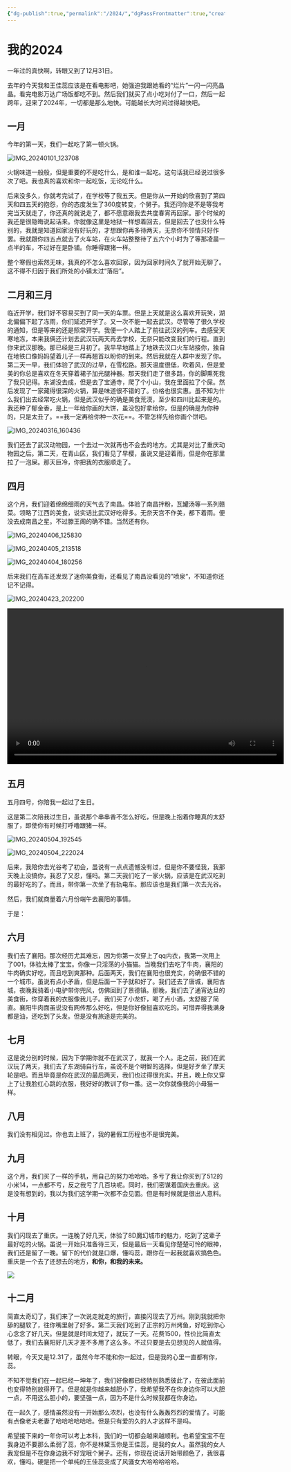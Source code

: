```yaml
---
{"dg-publish":true,"permalink":"/2024/","dgPassFrontmatter":true,"created":"2024-12-31T22:20:35.749+08:00","updated":"2024-12-31T22:21:32.359+08:00"}
---
```


# 我的2024

一年过的真快啊，转眼又到了12月31日。

去年的今天我和王佳蕊应该是在看电影吧，她强迫我跟她看的“烂片”一闪一闪亮晶晶。看完电影万达广场饭都吃不到。然后我们就买了点小吃对付了一口，然后一起跨年，迎来了2024年，一切都是那么地快。可能越长大时间过得越快吧。

## 一月

今年的第一天，我们一起吃了第一顿火锅。

![IMG_20240101_123708](https://mes-photos.oss-cn-hangzhou.aliyuncs.com/img/IMG_20240101_123708.jpg)

火锅味道一般般，但是重要的不是吃什么，是和谁一起吃。这句话我已经说过很多次了吧。我也真的喜欢和你一起吃饭，无论吃什么。

后来没多久，你就考完试了，在学校等了我五天。但是你从一开始的欣喜到了第四天和四五天的抱怨，你的态度发生了360度转变，个舅子。我还问你是不是等我考完当天就走了，你还真的就说走了，都不愿意跟我去共度春宵再回家。那个时候的我还是很隐晦说起话来。你就像这里是地狱一样想着回去，但是回去了也没什么特别的，我就是知道回家没有好玩的，才想跟你再多待两天，无奈你不领情只好作罢。我就跟你四五点就去了火车站，在火车站整整待了五六个小时为了等那凌晨一点半的车，不过好在是卧铺。你睡得跟猪一样。

整个寒假也索然无味，我真的不怎么喜欢回家，因为回家时间久了就开始无聊了。这不得不归因于我们所处的小镇太过“落后”。

## 二月和三月

临近开学，我们好不容易买到了同一天的车票。但是上天就是这么喜欢开玩笑，湖北偏偏下起了冻雨，你们延迟开学了。又一次不能一起去武汉。尽管等了很久学校的通知，但是等来的还是照常开学。我便一个人踏上了前往武汉的列车。去感受天寒地冻，本来我俩还计划去武汉玩两天再去学校，无奈只能改变我们的行程。直到你来武汉那晚。那已经是三月初了。我早早地踏上了地铁去汉口火车站接你，独自在地铁口像妈妈望着儿子一样再翘首以盼你的到来。然后我就在人群中发现了你。第二天一早，我们体验了武汉的过早，在雪松路。那天温度很低，吹着风，但是爱美的你总是喜欢在冬天穿着裙子加光腿神器。那天我们走了很多路，你的脚熏死我了我只记得。东湖没去成，但是去了宝通寺，爬了个小山，我在里面拉了个屎。然后发现了一家藏得很深的火锅，算是味道很不错的了。价格也很实惠。虽不知为什么我们出去经常吃火锅，但是武汉似乎的确是美食荒漠，至少和四川比起来是的。我还种了郁金香，是上一年给你画的大饼，虽没包好拿给你，但是的确是为你种的，只是太丑了。==我一定再给你种一次花==。不管怎样先给你画个饼吧。

![IMG_20240316_160436](D:/Photos/%E7%9B%B8%E6%9C%BA/%E7%9B%B8%E6%9C%BA/IMG_20240316_160436.jpg)

我们还去了武汉动物园，一个去过一次就再也不会去的地方。尤其是对比了重庆动物园之后。第二天，在青山区，我们看见了早樱，虽说又是迎着雨，但是你在那里拉了一泡屎。那天巨冷，你把我的衣服顺走了。

## 四月

这个月，我们迎着绵绵细雨的天气去了南昌。体验了南昌拌粉，瓦罐汤等一系列赣菜。领略了江西的美食，说实话比武汉好吃得多。无奈天宫不作美，都下着雨。便没去成南昌之星。不过滕王阁的确不错。当然还有你。

![IMG_20240406_125830](https://mes-photos.oss-cn-hangzhou.aliyuncs.com/img/IMG_20240406_125830.jpg)



![IMG_20240405_213518](https://mes-photos.oss-cn-hangzhou.aliyuncs.com/img/IMG_20240405_213518.jpg)

![IMG_20240404_180256](https://mes-photos.oss-cn-hangzhou.aliyuncs.com/img/IMG_20240404_180256.jpg)

后来我们在高车还发现了迷你美食街，还看见了南昌没看见的”喷泉“，不知道你还记不记得。

![IMG_20240423_202200](https://mes-photos.oss-cn-hangzhou.aliyuncs.com/img/IMG_20240423_202200.jpg)

<video width="640" height="360" controls>
  <source src="https://mes-photos.oss-cn-hangzhou.aliyuncs.com/img/VID_20240423_202207.mp4" type="video/mp4">
  您的浏览器不支持视频标签。
</video>

## 五月

五月四号，你陪我一起过了生日。

这是第二次陪我过生日，虽说那个串串香不怎么好吃，但是晚上抱着你睡真的太舒服了，即使你有时候打呼噜跟猪一样。

![IMG_20240504_192545](https://mes-photos.oss-cn-hangzhou.aliyuncs.com/img/IMG_20240504_192545.jpg)

![IMG_20240504_222024](https://mes-photos.oss-cn-hangzhou.aliyuncs.com/img/IMG_20240504_222024.jpg)

后来，我陪你去光谷考了初会，虽说有一点点遗憾没有过，但是你不要怪我，我那天晚上没搞你，我忍了又忍，懂吗。第二天我们吃了一家火锅，应该是在武汉吃到的最好吃的了。而且，带你第一次坐了有轨电车。那应该也是我们第一次去光谷。

然后，我们就商量着六月份端午去襄阳的事情。

于是：

## 六月

我们去了襄阳。那次经历尤其难忘，因为你第一次穿上了qq内衣，我第一次用上了001，体验太棒了宝宝。你像一只淫荡的小猫猫。当晚我们去吃了牛肉，襄阳的牛肉确实好吃，而且吃到爽那种。后面两天，我们在襄阳也很充实，的确很不错的一个城市。虽说有点小矛盾，但是后面一下子就和好了。我们还去了唐城，襄阳古城，夜晚我骑着小电驴带你兜风，仿佛回到了景德镇。那晚，我们去了通宵达旦的美食街，你穿着我的衣服像我儿子。我们买了小龙虾，喝了点小酒，太舒服了简直。襄阳牛肉面虽说没有网传那么好吃，但是你好像挺喜欢吃的。可惜弄得我满身都是油，还吃到了头发。但是没有旅途是完美的。

## 七月

这是说分别的时候，因为下学期你就不在武汉了，就我一个人。走之前，我们在武汉玩了两天，我们去了东湖骑自行车，虽说不是个明智的选择，但是好歹坐了摩天轮是吧。而且毕竟是你在武汉的最后两天，我们也过得很充实。并且，晚上你又穿上了让我脸红心跳的衣服，我好好的教训了你一番。这一次你就像我的小母猫一样。

## 八月

我们没有相见过。你也去上班了，我的暑假工历程也不是很完美。

## 九月

这个月，我们买了一样的手机，用自己的努力哈哈哈。多亏了我让你买到了512的小米14，一点都不亏，反之我亏了几百块呢。同时，我们密谋着国庆去重庆。这是没有想到的，我以为我们这学期一次都不会见面。但是有时候就是很出人意料。

## 十月

我们闪现去了重庆。一连晚了好几天，体验了8D魔幻城市的魅力，吃到了这辈子最好吃的火锅。虽说一开始只准备待三天，但是最后一天看见你楚楚可怜的眼神，我们还是留了一晚。留下的代价就是口爆，懂吗蕊，跟你在一起我就喜欢搞色色。重庆是一个去了还想去的地方，**和你，和我的未来。**

![](https://mes-photos.oss-cn-hangzhou.aliyuncs.com/img/IMG_20241005_113556.jpg)

## 十二月

简直太奇幻了，我们来了一次说走就走的旅行，直接闪现去了万州。刚到我就把你舔的腿软了，往你嘴里射了好多。第二天我们吃到了正宗的万州烤鱼，好吃到你心心念念了好几天。但是就是时间太短了，就玩了一天。花费1500，性价比简直太低了，我们去襄阳好几天才差不多用了这么多。不过只要是去见想见的人就值得。

转眼，今天又是12.31了，虽然今年不能和你一起过，但是我的心里一直都有你，蕊。

不知不觉我们在一起已经一坤年了，我们好像都已经特别熟悉彼此了，在彼此面前也变得特别放得开了。但是就是你越来越胆小了，我希望我不在你身边你可以大胆一点，不用这么胆小的，要坚强一点，因为不是什么时候我都在你身边。

在一起久了，感情虽然没有一开始那么浓烈，也没有什么轰轰烈烈的爱情了。可能有点像老夫老妻了哈哈哈哈哈哈。但是只有爱的久的人才这样不是吗。

希望接下来的一年你可以考上本科，我们的一切都会越来越顺利。也希望宝宝不在我身边不要那么柔弱了蕊，你不是林黛玉你是王佳蕊，是我的女人。虽然我的女人我宠但是不在你身边我不好宠哦个舅子。还有，你现在说话开始带颜色了，我很喜欢，懂吗。硬是把一个单纯的王佳蕊变成了风骚女大哈哈哈哈哈。
